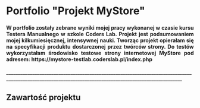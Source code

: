 # Portfolio "Projekt MyStore"
<h4 align="justify">W portfolio zostały zebrane wyniki mojej pracy wykonanej w czasie kursu Testera Manualnego w szkole Coders Lab. Projekt jest podsumowaniem mojej kilkumiesięcznej, intensywnej nauki. Tworząc projekt opierałam się na specyfikacji produktu dostarczonej przez twórców strony. Do testów wykorzystałam środowisko testowe strony internetowej MyStore pod adresem: https://mystore-testlab.coderslab.pl/index.php </h4>
________________________________________________________________________________________________________________________________________________________

## Zawartość projektu 


